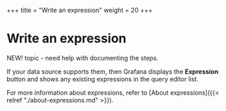 +++
title = "Write an expression"
weight = 20
+++

# Write an expression

NEW! topic - need help with documenting the steps.

If your data source supports them, then Grafana displays the **Expression** button and shows any existing expressions in the query editor list.

For more information about expressions, refer to [About expressions]({{< relref "./about-expressions.md" >}}).
